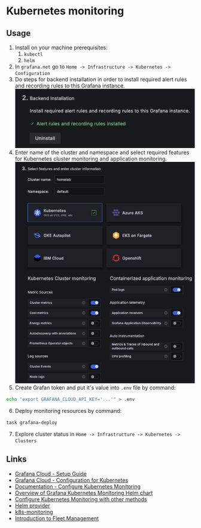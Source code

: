 # Kubernetes monitoring

## Usage

1. Install on your machine prerequisites:
   1. `kubectl`
   2. `helm`
2. In `grafana.net` go to `Home -> Infrastructure -> Kubernetes -> Configuration`
3. Do steps for backend installation in order to install required alert rules and recording rules to this Grafana instance.
![](images/step-backend-install.png)
4. Enter name of the cluster and namespace and select required features for Kubernetes cluster monitoring and application monitoring.
![](images/cluster-name-features.png)
5. Create Grafan token and put it's value into `.env` file by command:
```bash
echo "export GRAFANA_CLOUD_API_KEY='...'" > .env
```
6. Deploy monitoring resources by command:
```bash
task grafana-deploy
```
7. Explore cluster status in `Home -> Infrastructure -> Kubernetes -> Clusters`

## Links

- [Grafana Cloud - Setup Guide](https://sebastianczech.grafana.net/a/cloud-home-app/setup-guide)
- [Grafana Cloud - Configuration for Kubernetes](https://sebastianczech.grafana.net/a/grafana-k8s-app/configuration)
- [Documentation - Configure Kubernetes Monitoring](https://grafana.com/docs/grafana-cloud/monitor-infrastructure/kubernetes-monitoring/configuration/)
- [Overview of Grafana Kubernetes Monitoring Helm chart](https://grafana.com/docs/grafana-cloud/monitor-infrastructure/kubernetes-monitoring/configuration/helm-chart-config/helm-chart/)
- [Configure Kubernetes Monitoring with other methods](https://grafana.com/docs/grafana-cloud/monitor-infrastructure/kubernetes-monitoring/configuration/config-other-methods/)
- [Helm provider](https://registry.terraform.io/providers/hashicorp/helm/latest/docs)
- [k8s-monitoring](https://github.com/grafana/k8s-monitoring-helm/tree/main/charts/k8s-monitoring)
- [Introduction to Fleet Management](https://grafana.com/docs/grafana-cloud/send-data/fleet-management/introduction/)